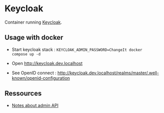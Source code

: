 # Keycloak

Container running [Keycloak](https://www.keycloak.org/).

## Usage with docker

* Start keycloak stack : `KEYCLOAK_ADMIN_PASSWORD=ChangeIt docker compose up -d`

* Open http://keycloak.dev.localhost

* See OpenID connect : http://keycloak.dev.localhost/realms/master/.well-known/openid-configuration

## Ressources

* [Notes about admin API](docs/admin-api.md)
